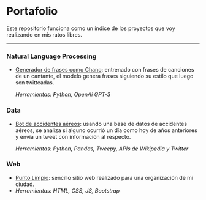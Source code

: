 # Portafolio

Este repositorio funciona como un índice de los proyectos que voy realizando en mis ratos libres.

---

### Natural Language Processing

- [Generador de frases como Chano](https://github.com/bernaberb/Bot-AI-que-tuitea-como-Chano): entrenado con frases de canciones de un cantante, el modelo genera frases siguiendo su estilo que luego son twitteadas.

  _Herramientas: Python, OpenAi GPT-3_

### Data

- [Bot de accidentes aéreos](https://github.com/bernaberb/Bot-Accidentes-Aviacion): usando una base de datos de accidentes aéreos, se analiza si alguno ocurrió un día como hoy de años anteriores y envía un tweet con información al respecto.

  _Herramientas: Python, Pandas, Tweepy, APIs de Wikipedia y Twitter_
  
 ### Web
 
 - [Punto Limpio](https://github.com/bernaberb/Punto-Limpio-Web): sencillo sitio web realizado para una organización de mi ciudad.
 - 
   _Herramientas: HTML, CSS, JS, Bootstrap_
